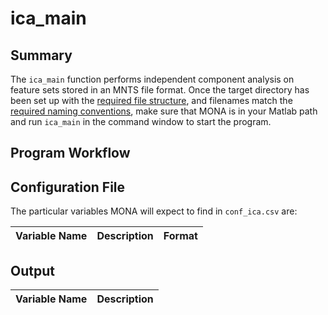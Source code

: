 # ica_main

## Summary

The `ica_main` function performs independent component analysis on feature sets stored in an MNTS file format. Once the target directory has been set up with the [required file structure](https://github.com/NeuralStorm/MATLAB-offline-neural-analysis/blob/kevin-docs/docs/file_layout.md), and filenames match the [required naming conventions](https://github.com/NeuralStorm/MATLAB-offline-neural-analysis/blob/kevin-docs/docs/filename_convention.md), make sure that MONA is in your Matlab path and run `ica_main` in the command window to start the program.

## Program Workflow

## Configuration File

The particular variables MONA will expect to find in `conf_ica.csv` are:

|Variable Name|Description| Format |
|:-----------:|:--:| :----------:|

## Output

|Variable Name| Description |
|:-----------| :----------|
